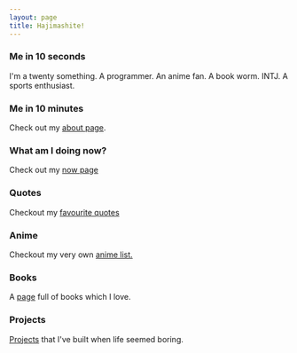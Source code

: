 ```yaml
---
layout: page
title: Hajimashite!
---
```


### Me in 10 seconds
I'm a twenty something. A programmer. An anime fan. A book worm. INTJ. A sports enthusiast.

### Me in 10 minutes
Check out my <a href='/about/'>about page</a>.

### What am I doing now?
Check out my <a href="/now/">now page</a>

### Quotes
Checkout my <a href="/quotes/">favourite quotes</a>

### Anime
Checkout my very own <a href="/anime">anime list.</a>

### Books
A <a href="/books/">page</a> full of books which I love.

### Projects
<a href="/projects/">Projects</a> that I've built when life seemed boring.
